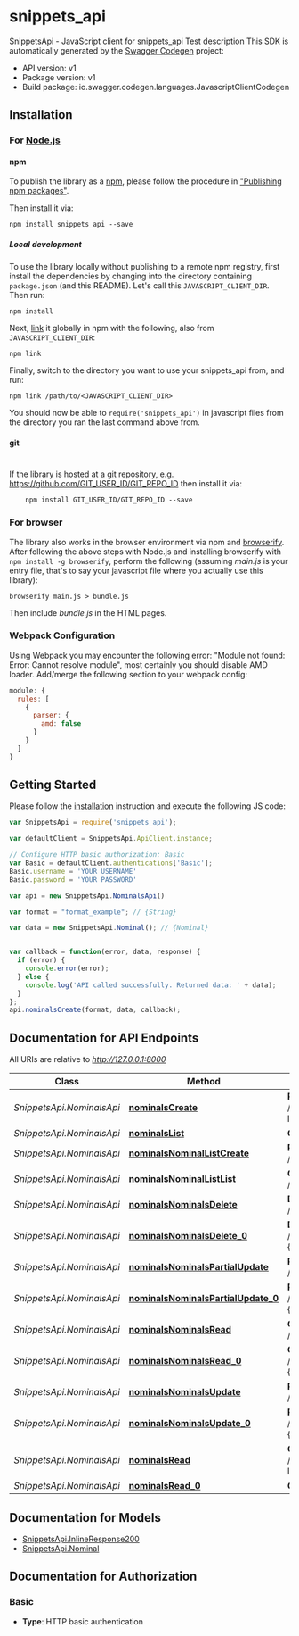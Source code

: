 # snippets_api

SnippetsApi - JavaScript client for snippets_api
Test description
This SDK is automatically generated by the [Swagger Codegen](https://github.com/swagger-api/swagger-codegen) project:

- API version: v1
- Package version: v1
- Build package: io.swagger.codegen.languages.JavascriptClientCodegen

## Installation

### For [Node.js](https://nodejs.org/)

#### npm

To publish the library as a [npm](https://www.npmjs.com/),
please follow the procedure in ["Publishing npm packages"](https://docs.npmjs.com/getting-started/publishing-npm-packages).

Then install it via:

```shell
npm install snippets_api --save
```

##### Local development

To use the library locally without publishing to a remote npm registry, first install the dependencies by changing 
into the directory containing `package.json` (and this README). Let's call this `JAVASCRIPT_CLIENT_DIR`. Then run:

```shell
npm install
```

Next, [link](https://docs.npmjs.com/cli/link) it globally in npm with the following, also from `JAVASCRIPT_CLIENT_DIR`:

```shell
npm link
```

Finally, switch to the directory you want to use your snippets_api from, and run:

```shell
npm link /path/to/<JAVASCRIPT_CLIENT_DIR>
```

You should now be able to `require('snippets_api')` in javascript files from the directory you ran the last 
command above from.

#### git
#
If the library is hosted at a git repository, e.g.
https://github.com/GIT_USER_ID/GIT_REPO_ID
then install it via:

```shell
    npm install GIT_USER_ID/GIT_REPO_ID --save
```

### For browser

The library also works in the browser environment via npm and [browserify](http://browserify.org/). After following
the above steps with Node.js and installing browserify with `npm install -g browserify`,
perform the following (assuming *main.js* is your entry file, that's to say your javascript file where you actually 
use this library):

```shell
browserify main.js > bundle.js
```

Then include *bundle.js* in the HTML pages.

### Webpack Configuration

Using Webpack you may encounter the following error: "Module not found: Error:
Cannot resolve module", most certainly you should disable AMD loader. Add/merge
the following section to your webpack config:

```javascript
module: {
  rules: [
    {
      parser: {
        amd: false
      }
    }
  ]
}
```

## Getting Started

Please follow the [installation](#installation) instruction and execute the following JS code:

```javascript
var SnippetsApi = require('snippets_api');

var defaultClient = SnippetsApi.ApiClient.instance;

// Configure HTTP basic authorization: Basic
var Basic = defaultClient.authentications['Basic'];
Basic.username = 'YOUR USERNAME'
Basic.password = 'YOUR PASSWORD'

var api = new SnippetsApi.NominalsApi()

var format = "format_example"; // {String} 

var data = new SnippetsApi.Nominal(); // {Nominal} 


var callback = function(error, data, response) {
  if (error) {
    console.error(error);
  } else {
    console.log('API called successfully. Returned data: ' + data);
  }
};
api.nominalsCreate(format, data, callback);

```

## Documentation for API Endpoints

All URIs are relative to *http://127.0.0.1:8000*

Class | Method | HTTP request | Description
------------ | ------------- | ------------- | -------------
*SnippetsApi.NominalsApi* | [**nominalsCreate**](docs/NominalsApi.md#nominalsCreate) | **POST** /nominals/nominal-list{format} | 
*SnippetsApi.NominalsApi* | [**nominalsList**](docs/NominalsApi.md#nominalsList) | **GET** /nominals/ | 
*SnippetsApi.NominalsApi* | [**nominalsNominalListCreate**](docs/NominalsApi.md#nominalsNominalListCreate) | **POST** /nominals/nominal-list | 
*SnippetsApi.NominalsApi* | [**nominalsNominalListList**](docs/NominalsApi.md#nominalsNominalListList) | **GET** /nominals/nominal-list | 
*SnippetsApi.NominalsApi* | [**nominalsNominalsDelete**](docs/NominalsApi.md#nominalsNominalsDelete) | **DELETE** /nominals/nominals/{id}/ | 
*SnippetsApi.NominalsApi* | [**nominalsNominalsDelete_0**](docs/NominalsApi.md#nominalsNominalsDelete_0) | **DELETE** /nominals/nominals/{id}{format} | 
*SnippetsApi.NominalsApi* | [**nominalsNominalsPartialUpdate**](docs/NominalsApi.md#nominalsNominalsPartialUpdate) | **PATCH** /nominals/nominals/{id}/ | 
*SnippetsApi.NominalsApi* | [**nominalsNominalsPartialUpdate_0**](docs/NominalsApi.md#nominalsNominalsPartialUpdate_0) | **PATCH** /nominals/nominals/{id}{format} | 
*SnippetsApi.NominalsApi* | [**nominalsNominalsRead**](docs/NominalsApi.md#nominalsNominalsRead) | **GET** /nominals/nominals/{id}/ | 
*SnippetsApi.NominalsApi* | [**nominalsNominalsRead_0**](docs/NominalsApi.md#nominalsNominalsRead_0) | **GET** /nominals/nominals/{id}{format} | 
*SnippetsApi.NominalsApi* | [**nominalsNominalsUpdate**](docs/NominalsApi.md#nominalsNominalsUpdate) | **PUT** /nominals/nominals/{id}/ | 
*SnippetsApi.NominalsApi* | [**nominalsNominalsUpdate_0**](docs/NominalsApi.md#nominalsNominalsUpdate_0) | **PUT** /nominals/nominals/{id}{format} | 
*SnippetsApi.NominalsApi* | [**nominalsRead**](docs/NominalsApi.md#nominalsRead) | **GET** /nominals/nominal-list{format} | 
*SnippetsApi.NominalsApi* | [**nominalsRead_0**](docs/NominalsApi.md#nominalsRead_0) | **GET** /nominals/{format} | 


## Documentation for Models

 - [SnippetsApi.InlineResponse200](docs/InlineResponse200.md)
 - [SnippetsApi.Nominal](docs/Nominal.md)


## Documentation for Authorization


### Basic

- **Type**: HTTP basic authentication

